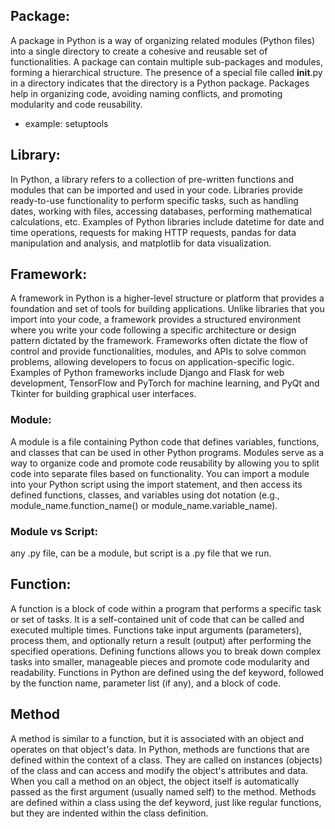 ## Package:

A package in Python is a way of organizing related modules (Python files) into a single directory to create a cohesive and reusable set of functionalities.
A package can contain multiple sub-packages and modules, forming a hierarchical structure.
The presence of a special file called __init__.py in a directory indicates that the directory is a Python package.
Packages help in organizing code, avoiding naming conflicts, and promoting modularity and code reusability.
* example: setuptools
## Library:

In Python, a library refers to a collection of pre-written functions and modules that can be imported and used in your code.
Libraries provide ready-to-use functionality to perform specific tasks, such as handling dates, working with files, accessing databases, performing mathematical calculations, etc.
Examples of Python libraries include datetime for date and time operations, requests for making HTTP requests, pandas for data manipulation and analysis, and matplotlib for data visualization.
## Framework:

A framework in Python is a higher-level structure or platform that provides a foundation and set of tools for building applications.
Unlike libraries that you import into your code, a framework provides a structured environment where you write your code following a specific architecture or design pattern dictated by the framework.
Frameworks often dictate the flow of control and provide functionalities, modules, and APIs to solve common problems, allowing developers to focus on application-specific logic.
Examples of Python frameworks include Django and Flask for web development, TensorFlow and PyTorch for machine learning, and PyQt and Tkinter for building graphical user interfaces.


### Module:
A module is a file containing Python code that defines variables, functions, and classes that can be used in other Python programs.
Modules serve as a way to organize code and promote code reusability by allowing you to split code into separate files based on functionality.
You can import a module into your Python script using the import statement, and then access its defined functions, classes, and variables using dot notation (e.g., module_name.function_name() or module_name.variable_name).

### Module vs Script:
any .py file, can be a module, but script is a .py file that we run. 
## Function:
A function is a block of code within a program that performs a specific task or set of tasks. It is a self-contained unit of code that can be called and executed multiple times.
Functions take input arguments (parameters), process them, and optionally return a result (output) after performing the specified operations.
Defining functions allows you to break down complex tasks into smaller, manageable pieces and promote code modularity and readability.
Functions in Python are defined using the def keyword, followed by the function name, parameter list (if any), and a block of code.
## Method
A method is similar to a function, but it is associated with an object and operates on that object's data.
In Python, methods are functions that are defined within the context of a class. They are called on instances (objects) of the class and can access and modify the object's attributes and data.
When you call a method on an object, the object itself is automatically passed as the first argument (usually named self) to the method.
Methods are defined within a class using the def keyword, just like regular functions, but they are indented within the class definition.
